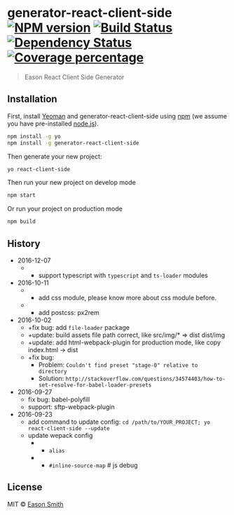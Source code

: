 # generator-react-client-side [![NPM version][npm-image]][npm-url] [![Build Status][travis-image]][travis-url] [![Dependency Status][daviddm-image]][daviddm-url] [![Coverage percentage][coveralls-image]][coveralls-url]
> Eason React Client Side Generator

## Installation

First, install [Yeoman](http://yeoman.io) and generator-react-client-side using [npm](https://www.npmjs.com/) (we assume you have pre-installed [node.js](https://nodejs.org/)).

```bash
npm install -g yo
npm install -g generator-react-client-side
```

Then generate your new project:

```bash
yo react-client-side
```

Then run your new project on develop mode

```bash
npm start
```

Or run your project on production mode

```bash
npm build
```

## History
* 2016-12-07
  * + support typescript with `typescript` and `ts-loader` modules
* 2016-10-11
  * + add css module, please know more about css module before.
  * + add postcss: px2rem
* 2016-10-02
  * +fix bug: add `file-loader` package
  * +update: build assets file path correct, like src/img/* => dist dist/img
  * +update: add html-webpack-plugin for production mode, like copy index.html -> dist
  * +fix bug: 
    * Problem: `Couldn't find preset "stage-0" relative to directory`
    * Solution: `http://stackoverflow.com/questions/34574403/how-to-set-resolve-for-babel-loader-presets`
* 2016-09-27
  * fix bug: babel-polyfill
  * support: sftp-webpack-plugin 
* 2016-09-23
  * add command to update config: `cd /path/to/YOUR_PROJECT; yo react-client-side --update`
  * update wepack config
    * + `alias`
    * + `#inline-source-map` # js debug

## License

MIT © [Eason Smith](http://colesmith.space)


[npm-image]: https://badge.fury.io/js/generator-react-client-side.svg
[npm-url]: https://npmjs.org/package/generator-react-client-side
[travis-image]: https://travis-ci.org/whatwewant/generator-react-client-side.svg?branch=master
[travis-url]: https://travis-ci.org/whatwewant/generator-react-client-side
[daviddm-image]: https://david-dm.org/whatwewant/generator-react-client-side.svg?theme=shields.io
[daviddm-url]: https://david-dm.org/whatwewant/generator-react-client-side
[coveralls-image]: https://coveralls.io/repos/whatwewant/generator-react-client-side/badge.svg
[coveralls-url]: https://coveralls.io/r/whatwewant/generator-react-client-side
